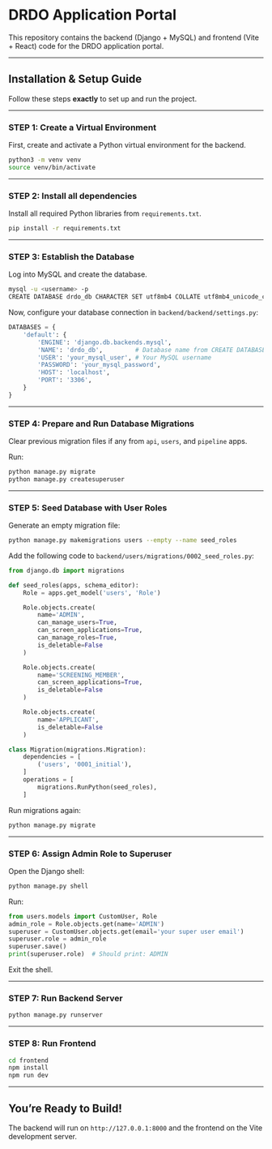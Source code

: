 # DRDO Application Portal

This repository contains the backend (Django + MySQL) and frontend (Vite + React) code for the DRDO application portal.

---

## Installation & Setup Guide

Follow these steps **exactly** to set up and run the project.

---

### **STEP 1: Create a Virtual Environment**

First, create and activate a Python virtual environment for the backend.

```bash
python3 -m venv venv
source venv/bin/activate
```

---

### **STEP 2: Install all dependencies**

Install all required Python libraries from `requirements.txt`.

```bash
pip install -r requirements.txt
```

---

### **STEP 3: Establish the Database**

Log into MySQL and create the database.

```bash
mysql -u <username> -p
CREATE DATABASE drdo_db CHARACTER SET utf8mb4 COLLATE utf8mb4_unicode_ci;
```

Now, configure your database connection in `backend/backend/settings.py`:

```python
DATABASES = {
    'default': {
        'ENGINE': 'django.db.backends.mysql',
        'NAME': 'drdo_db',         # Database name from CREATE DATABASE
        'USER': 'your_mysql_user', # Your MySQL username
        'PASSWORD': 'your_mysql_password',
        'HOST': 'localhost',
        'PORT': '3306',
    }
}
```

---

### **STEP 4: Prepare and Run Database Migrations**

Clear previous migration files if any from `api`, `users`, and `pipeline` apps.

Run:

```bash
python manage.py migrate
python manage.py createsuperuser
```

---

### **STEP 5: Seed Database with User Roles**

Generate an empty migration file:

```bash
python manage.py makemigrations users --empty --name seed_roles
```

Add the following code to `backend/users/migrations/0002_seed_roles.py`:

```python
from django.db import migrations

def seed_roles(apps, schema_editor):
    Role = apps.get_model('users', 'Role')

    Role.objects.create(
        name='ADMIN',
        can_manage_users=True,
        can_screen_applications=True,
        can_manage_roles=True,
        is_deletable=False
    )

    Role.objects.create(
        name='SCREENING_MEMBER',
        can_screen_applications=True,
        is_deletable=False
    )

    Role.objects.create(
        name='APPLICANT',
        is_deletable=False
    )

class Migration(migrations.Migration):
    dependencies = [
        ('users', '0001_initial'),
    ]
    operations = [
        migrations.RunPython(seed_roles),
    ]
```

Run migrations again:

```bash
python manage.py migrate
```

---

### **STEP 6: Assign Admin Role to Superuser**

Open the Django shell:

```bash
python manage.py shell
```

Run:

```python
from users.models import CustomUser, Role
admin_role = Role.objects.get(name='ADMIN')
superuser = CustomUser.objects.get(email='your super user email')
superuser.role = admin_role
superuser.save()
print(superuser.role)  # Should print: ADMIN
```

Exit the shell.

---

### **STEP 7: Run Backend Server**

```bash
python manage.py runserver
```

---

### **STEP 8: Run Frontend**

```bash
cd frontend
npm install
npm run dev
```

---

## You’re Ready to Build!

The backend will run on `http://127.0.0.1:8000` and the frontend on the Vite development server.

